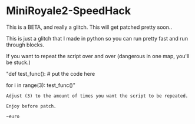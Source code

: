 # MiniRoyale2-SpeedHack
This is a BETA, and really a glitch. This will get patched pretty soon..

This is just a glitch that I made in python so you can run pretty fast and run through blocks.

If you want to repeat the script over and over (dangerous in one map, you'll be stuck.)

"def test_func():
    # put the code here

for i in range(3):
    test_func()"
    
    Adjust (3) to the amount of times you want the script to be repeated.
    
    Enjoy before patch. 
    
    ~euro

